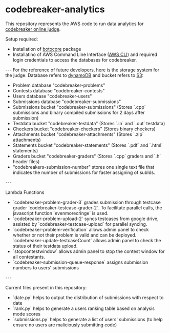 # codebreaker-analytics
This repository represents the AWS code to run data analytics for <a href="https://codebreaker.xyz"> codebreaker online judge</a>.

Setup required:
<ul>
	<li>Installation of <a href="https://botocore.amazonaws.com/v1/documentation/api/latest/index.html">botocore</a> package</li>
	<li>Installatino of AWS Command Line Interface (<a href="https://aws.amazon.com/cli/">AWS CLI</a>) and required login credentials to access the databases for codebreaker.
</ul>
---
For the reference of future developers, here is the storage system for the judge. Database refers to <a href="https://docs.aws.amazon.com/dynamodb/index.html"> dynamoDB</a> and bucket refers to <a href="https://docs.aws.amazon.com/s3/index.html">S3</a>:
<ul>
	<li> Problem database "codebreaker-problems" </li>
	<li> Contests database "codebreaker-contests" </li>
	<li> Users database "codebreaker-users" </li>
	<li> Submissions database "codebreaker-submissions" </li>
	<li> Submissions bucket "codebreaker-submissions" (Stores `.cpp` submissions and binary compiled submissions for 2 days after submission)</li>
	<li> Testdata bucket "codebreaker-testdata" (Stores `.in` and `.out` testdata)</li>
	<li> Checkers bucket "codebreaker-checkers" (Stores binary checkers)</li>
	<li> Attachments bucket "codebreaker-attachments" (Stores `.zip` attachments)</li>
	<li> Statements bucket "codebreaker-statements" (Stores `.pdf` and `.html` statements)</li>
	<li> Graders bucket "codebreaker-graders" (Stores `.cpp` graders and `.h` header files)</li>
	<li> "codebreakers-submission-number" stores one single text file that indicates the number of submissions for faster assigning of subIds. </li>
</ul>
---

Lambda Functions
<ul>
	<li> `codebreaker-problem-grader-3` grades submission through testcase grader `codebreaker-testcase-grader-2`. To facilitate parallel calls, the javascript function `evenmorecringe` is used.</li>
	<li> `codebreaker-problem-upload-2` syncs testcases from google drive, assisted by `codebreaker-testcase-upload` for parallel syncing. </li>
	<li> `codebreaker-problem-verification` allows admin panel to check whether or not their problem is valid and can be deployed. `codebreaker-update-testcaseCount` allows admin panel to check the status of their testdata upload. </li>
	<li> `stopcontestwindow` allows admin panel to stop the contest window for all contestants. </li>
	<li> `codebreaker-submission-queue-response` assigns submission numbers to users' submissions </li> 
</ul>
---

Current files present in this repository:
<ul> 
	<li	>`date.py` helps to output the distribution of submissions with respect to date
	</li>
	<li> `rank.py` helps to generate a users ranking table based on analysis mode scores
	</li>
	<li> `submissions.py` helps to generate a list of users' submissions (to help ensure no users are maliciously submitting code)
</ul>